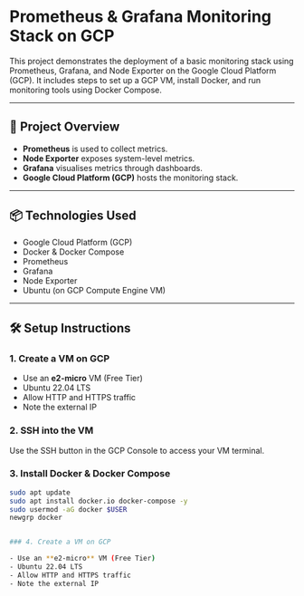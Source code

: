 # Prometheus & Grafana Monitoring Stack on GCP

This project demonstrates the deployment of a basic monitoring stack using Prometheus, Grafana, and Node Exporter on the Google Cloud Platform (GCP). It includes steps to set up a GCP VM, install Docker, and run monitoring tools using Docker Compose.

---

## 🚀 Project Overview

- **Prometheus** is used to collect metrics.
- **Node Exporter** exposes system-level metrics.
- **Grafana** visualises metrics through dashboards.
- **Google Cloud Platform (GCP)** hosts the monitoring stack.

---

## 📦 Technologies Used

- Google Cloud Platform (GCP)
- Docker & Docker Compose
- Prometheus
- Grafana
- Node Exporter
- Ubuntu (on GCP Compute Engine VM)

---

## 🛠️ Setup Instructions

### 1. Create a VM on GCP

- Use an **e2-micro** VM (Free Tier)
- Ubuntu 22.04 LTS
- Allow HTTP and HTTPS traffic
- Note the external IP

### 2. SSH into the VM

Use the SSH button in the GCP Console to access your VM terminal.

### 3. Install Docker & Docker Compose

```bash
sudo apt update
sudo apt install docker.io docker-compose -y
sudo usermod -aG docker $USER
newgrp docker


### 4. Create a VM on GCP

- Use an **e2-micro** VM (Free Tier)
- Ubuntu 22.04 LTS
- Allow HTTP and HTTPS traffic
- Note the external IP

